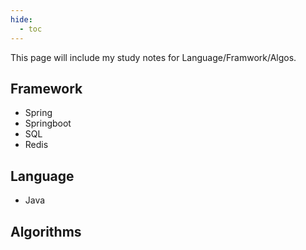 ```yaml
---
hide:
  - toc
---
```

This page will include my study notes for Language/Framwork/Algos.

## Framework
- Spring
- Springboot
- SQL
- Redis

## Language
- Java

## Algorithms
